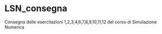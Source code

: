 # LSN_consegna
Consegna delle esercitazioni 1,2,3,4,6,7,8,9,10,11,12 del corso di Simulazione Numerica
